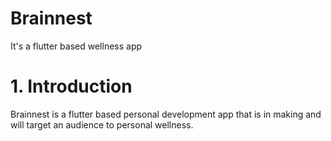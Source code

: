 # Brainnest
It's a flutter based wellness app

# 1. Introduction
Brainnest is a flutter based personal development app that is in making and will target an audience to personal wellness.

